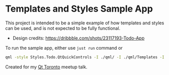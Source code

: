 # Templates and Styles Sample App

This project is intended to be a simple example of how templates and styles can be used, and is not
expected to be fully functional.

- Design credits: https://dribbble.com/shots/23117193-Todo-App

To run the sample app, either use `just run` command or

```sh
qml -style Styles.Todo.QtQuickControls -I ./qml/ -I ./qml/Templates -I ./qml/Styles -f ./main.qml
```

Created for my [Qt Toronto](https://github.com/Furkanzmc/qt-toronto-2024-templates-styles/) meetup
talk.
